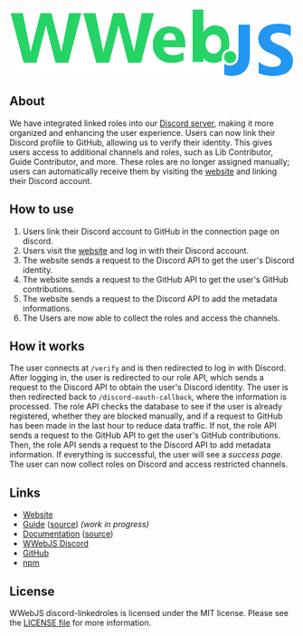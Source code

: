 <div align="center">
  <br>
  <p>
    <a href="https://wwebjs.dev"><img
        src="https://github.com/wwebjs/logos/blob/main/4_Full%20Logo%20Lockup_Small/small_banner_blue.png?raw=true"
        title="wwebjs.dev Guide" alt="wwebjs.dev Guide" width="500" /></a>
  </p>
</div>

## About

We have integrated linked roles into our [Discord server][discord], making it more organized and enhancing the user experience. Users can now link their Discord profile to GitHub, allowing us to verify their identity. This gives users access to additional channels and roles, such as Lib Contributor, Guide Contributor, and more. These roles are no longer assigned manually; users can automatically receive them by visiting the [website][api] and linking their Discord account.

## How to use

1. Users link their Discord account to GitHub in the connection page on discord.
2. Users visit the [website][api] and log in with their Discord account.
3. The website sends a request to the Discord API to get the user's Discord identity.
4. The website sends a request to the GitHub API to get the user's GitHub contributions.
5. The website sends a request to the Discord API to add the metadata informations.
6. The Users are now able to collect the roles and access the channels.

## How it works

The user connects at `/verify` and is then redirected to log in with Discord. After logging in, the user is redirected to our role API, which sends a request to the Discord API to obtain the user's Discord identity. The user is then redirected back to `/discord-oauth-callback`, where the information is processed. The role API checks the database to see if the user is already registered, whether they are blocked manually, and if a request to GitHub has been made in the last hour to reduce data traffic. If not, the role API sends a request to the GitHub API to get the user's GitHub contributions. Then, the role API sends a request to the Discord API to add metadata information. If everything is successful, the user will see a *success page*. The user can now collect roles on Discord and access restricted channels.

## Links

* [Website][website]
* [Guide][guide] ([source][guide-source]) _(work in progress)_
* [Documentation][documentation] ([source][documentation-source])
* [WWebJS Discord][discord]
* [GitHub][gitHub]
* [npm][npm]

[api]: https://wwebjs-linkedroles.vercel.app
[website]: https://wwebjs.dev
[guide]: https://guide.wwebjs.dev/guide
[guide-source]: https://github.com/wwebjs/wwebjs.dev/tree/main
[documentation]: https://docs.wwebjs.dev/
[documentation-source]: https://github.com/pedroslopez/whatsapp-web.js/tree/main/docs
[discord]: https://discord.gg/H7DqQs4
[gitHub]: https://github.com/pedroslopez/whatsapp-web.js
[npm]: https://npmjs.org/package/whatsapp-web.js

## License

WWebJS discord-linkedroles is licensed under the MIT license. Please see the [LICENSE file](LICENSE) for more information.
